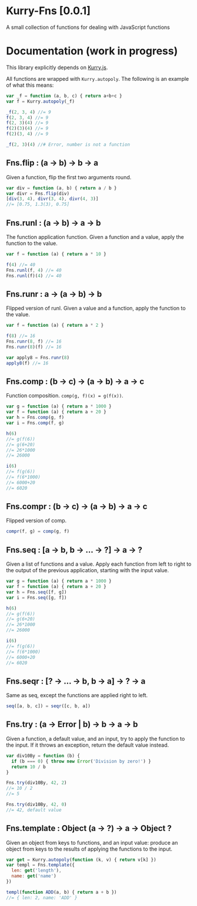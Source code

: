 # Kurry-Fns [0.0.1]

A small collection of functions for dealing with JavaScript functions


# Documentation (work in progress)

This library explicitly depends on [Kurry.js](https://github.com/LiamGoodacre/Kurry).

All functions are wrapped with `Kurry.autopoly`.
The following is an example of what this means:

```js
var _f = function (a, b, c) { return a+b+c }
var f = Kurry.autopoly(_f)

_f(2, 3, 4) //= 9
f(2, 3, 4) //= 9
f(2, 3)(4) //= 9
f(2)(3)(4) //= 9
f(2)(3, 4) //= 9

_f(2, 3)(4) //# Error, number is not a function
```


## Fns.flip : (a &rarr; b) &rarr; b &rarr; a

Given a function, flip the first two arguments round.

```js
var div = function (a, b) { return a / b }
var divr = Fns.flip(div)
[div(3, 4), divr(3, 4), divr(4, 3)]
//= [0.75, 1.3(3), 0.75]
```


## Fns.runl : (a &rarr; b) &rarr; a &rarr; b

The function application function.  Given a function and
a value, apply the function to the value.

```js
var f = function (a) { return a * 10 }

f(4) //= 40
Fns.runl(f, 4) //= 40
Fns.runl(f)(4) //= 40
```


## Fns.runr : a &rarr; (a &rarr; b) &rarr; b

Flipped version of runl.  Given a value and a function,
apply the function to the value.

```js
var f = function (a) { return a * 2 }

f(8) //= 16
Fns.runr(8, f) //= 16
Fns.runr(8)(f) //= 16

var apply8 = Fns.runr(8)
apply8(f) //= 16
```


## Fns.comp : (b &rarr; c) &rarr; (a &rarr; b) &rarr; a &rarr; c

Function composition.  `comp(g, f)(x) = g(f(x))`.

```js
var g = function (a) { return a * 1000 }
var f = function (a) { return a + 20 }
var h = Fns.comp(g, f)
var i = Fns.comp(f, g)

h(6)
//= g(f(6))
//= g(6+20)
//= 26*1000
//= 26000

i(6)
//= f(g(6))
//= f(6*1000)
//= 6000+20
//= 6020
```


## Fns.compr : (b &rarr; c) &rarr; (a &rarr; b) &rarr; a &rarr; c

Flipped version of comp.

```js
compr(f, g) = comp(g, f)
```


## Fns.seq : [a &rarr; b, b &rarr; &hellip; &rarr; ?] &rarr; a &rarr; ?

Given a list of functions and a value.  Apply each function from
left to right to the output of the previous application, starting
with the input value.

```js
var g = function (a) { return a * 1000 }
var f = function (a) { return a + 20 }
var h = Fns.seq([f, g])
var i = Fns.seq([g, f])

h(6)
//= g(f(6))
//= g(6+20)
//= 26*1000
//= 26000

i(6)
//= f(g(6))
//= f(6*1000)
//= 6000+20
//= 6020
```


## Fns.seqr : [? &rarr; &hellip; &rarr; b, b &rarr; a] &rarr; ? &rarr; a

Same as seq, except the functions are applied right to left.

```js
seq([a, b, c]) = seqr([c, b, a])
```


## Fns.try : (a &rarr; Error | b) &rarr; b &rarr; a &rarr; b

Given a function, a default value, and an input, try to apply the function
to the input.  If it throws an exception, return the default value instead.

```js
var div10By = function (b) {
  if (b === 0) { throw new Error('Division by zero!') }
  return 10 / b
}

Fns.try(div10By, 42, 2)
//= 10 / 2
//= 5

Fns.try(div10By, 42, 0)
//= 42, default value
```


## Fns.template : Object (a &rarr; ?) &rarr; a &rarr; Object ?

Given an object from keys to functions, and an input value: produce an
object from keys to the results of applying the functions to the input.

```js
var get = Kurry.autopoly(function (k, v) { return v[k] })
var templ = Fns.template({
  len: get('length'),
  name: get('name')
})

templ(function ADD(a, b) { return a + b })
//= { len: 2, name: 'ADD' }
```


